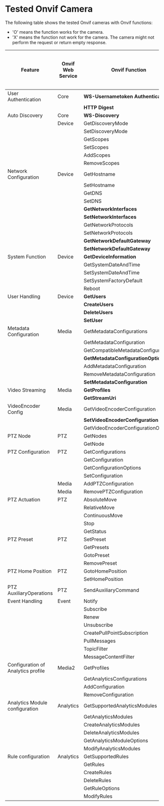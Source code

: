 # Tested Onvif Camera
The following table shows the tested Onvif cameras with Onvif functions:

* 'O' means the function works for the camera.
* 'X' means the function not work for the camera. The camera might not perform the request or return empty response.

| Feature                            | Onvif Web Service | Onvif Function                      | Hikvision DFI6256TE | Tapo C200 | BOSCH DINION IP starlight 6000 HD | GeoVision GV-BX8700 | Honeywell HC30WB5R1 |                                                                                                                             
|------------------------------------|-------------------|-------------------------------------|---------------------|-----------|-----------------------------------|---------------------|---------------------|
| User Authentication                | Core              | **WS-Usernametoken Authentication** | O                   | O         | O                                 | O                   | O                   |
|                                    |                   | **HTTP Digest**                     | O                   | X         | O                                 | X                   |                     |
| Auto Discovery                     | Core              | **WS-Discovery**                    | O                   | O         | O                                 | O                   | O                   |
|                                    | Device            | GetDiscoveryMode                    | O                   | O         | O                                 | O                   | O                   |
|                                    |                   | SetDiscoveryMode                    | O                   | O         | O                                 | O                   | O                   |
|                                    |                   | GetScopes                           | O                   | O         | O                                 | O                   |                     |
|                                    |                   | SetScopes                           | O                   | O         | O                                 | O                   |                     |
|                                    |                   | AddScopes                           | O                   | X         | O                                 | O                   |                     |  
|                                    |                   | RemoveScopes                        | O                   | X         | O                                 | O                   |                     |
| Network Configuration              | Device            | GetHostname                         | O                   | O         | O                                 | O                   | O                   | 
|                                    |                   | SetHostname                         | O                   | X         | O                                 | O                   |                     | 
|                                    |                   | GetDNS                              | O                   | X         | O                                 | O                   | O                   |
|                                    |                   | SetDNS                              | O                   | X         | O                                 | O                   |                     |
|                                    |                   | **GetNetworkInterfaces**            | O                   | O         | O                                 | O                   | O                   |
|                                    |                   | **SetNetworkInterfaces**            | O                   | X         | O                                 | O                   |                     |
|                                    |                   | GetNetworkProtocols                 | O                   | O         | O                                 | O                   | O                   |
|                                    |                   | SetNetworkProtocols                 | O                   | X         | O                                 | O                   |                     |
|                                    |                   | **GetNetworkDefaultGateway**        | O                   | X         | O                                 | O                   | O                   |
|                                    |                   | **SetNetworkDefaultGateway**        | O                   | X         | O                                 | O                   |                     |
| System Function                    | Device            | **GetDeviceInformation**            | O                   | O         | O                                 | O                   | O                   |
|                                    |                   | GetSystemDateAndTime                | O                   | O         | O                                 | O                   | O                   |
|                                    |                   | SetSystemDateAndTime                | O                   | X         | O                                 | O                   |                     |
|                                    |                   | SetSystemFactoryDefault             | O                   | O         | O                                 | O                   |                     |
|                                    |                   | Reboot                              | O                   | O         | O                                 | O                   |                     |
| User Handling                      | Device            | **GetUsers**                        | O                   | X         | O                                 | O                   | O                   |
|                                    |                   | **CreateUsers**                     | O                   | X         | O                                 | O                   |                     |
|                                    |                   | **DeleteUsers**                     | O                   | X         | O                                 | O                   |                     |
|                                    |                   | **SetUser**                         | O                   | X         | O                                 | O                   |                     |
| Metadata Configuration             | Media             | GetMetadataConfigurations           | O                   | X         | O                                 | O                   | O                   |
|                                    |                   | GetMetadataConfiguration            | O                   | X         | O                                 | O                   |                     |
|                                    |                   | GetCompatibleMetadataConfigurations | O                   | X         | O                                 | O                   |                     |
|                                    |                   | **GetMetadataConfigurationOptions** | O                   | X         | O                                 | O                   |                     |                          |
|                                    |                   | AddMetadataConfiguration            | O                   | X         | O                                 | O                   |                     |
|                                    |                   | RemoveMetadataConfiguration         | O                   | X         | O                                 | O                   |                     |
|                                    |                   | **SetMetadataConfiguration**        | O                   | X         | O                                 | O                   |                     |
| Video Streaming                    | Media             | **GetProfiles**                     | O                   | O         | O                                 | O                   |                     |
|                                    |                   | **GetStreamUri**                    | O                   | O         | O                                 | O                   |                     |
| VideoEncoder  Config               | Media             | GetVideoEncoderConfiguration        | O                   | O         | O                                 | O                   |                     |
|                                    |                   | **SetVideoEncoderConfiguration**    | O                   | X         | O                                 | O                   |                     |
|                                    |                   | GetVideoEncoderConfigurationOptions | O                   | O         | O                                 | O                   |                     |
| PTZ Node                           | PTZ               | GetNodes                            | X                   | O         | X                                 | X                   |                     |
|                                    |                   | GetNode                             | X                   | O         | X                                 | X                   |                     |
| PTZ Configuration                  | PTZ               | GetConfigurations                   | X                   | O         | X                                 | X                   |                     |
|                                    |                   | GetConfiguration                    | X                   | O         | X                                 | X                   |                     |
|                                    |                   | GetConfigurationOptions             | X                   | O         | X                                 | X                   |                     |
|                                    |                   | SetConfiguration                    | X                   | X         | X                                 | X                   |                     |
|                                    | Media             | AddPTZConfiguration                 | X                   | X         | X                                 | X                   |                     |
|                                    | Media             | RemovePTZConfiguration              | X                   | X         | X                                 | X                   |                     |
| PTZ Actuation                      | PTZ               | AbsoluteMove                        | X                   | O         | X                                 | X                   |                     |
|                                    |                   | RelativeMove                        | X                   | O         | X                                 | X                   |                     |
|                                    |                   | ContinuousMove                      | X                   | O         | X                                 | X                   |                     |
|                                    |                   | Stop                                | X                   | O         | X                                 | X                   |                     |
|                                    |                   | GetStatus                           | X                   | O         | X                                 | X                   |                     |
| PTZ Preset                         | PTZ               | SetPreset                           | X                   | O         | X                                 | X                   |                     |
|                                    |                   | GetPresets                          | X                   | O         | X                                 | X                   |                     |
|                                    |                   | GotoPreset                          | X                   | O         | X                                 | X                   |                     |
|                                    |                   | RemovePreset                        | X                   | O         | X                                 | X                   |                     |
| PTZ Home Position                  | PTZ               | GotoHomePosition                    | X                   | X         | X                                 | X                   |                     |
|                                    |                   | SetHomePosition                     | X                   | X         | X                                 | X                   |                     |
| PTZ AuxiliaryOperations            | PTZ               | SendAuxiliaryCommand                | X                   | X         | X                                 | X                   |                     |
| Event Handling                     | Event             | Notify                              | O                   | X         | O                                 | X                   |                     |
|                                    |                   | Subscribe                           | O                   | X         | O                                 | X                   |                     |
|                                    |                   | Renew                               | X                   | X         | O                                 | X                   |                     |
|                                    |                   | Unsubscribe                         | O                   | X         | O                                 | X                   |                     |
|                                    |                   | CreatePullPointSubscription         | O                   | X         | O                                 | X                   |                     |
|                                    |                   | PullMessages                        | O                   | X         | O                                 | X                   |                     |
|                                    |                   | TopicFilter                         | O                   | X         | O                                 | X                   |                     |
|                                    |                   | MessageContentFilter                | X                   | X         | X                                 | X                   |                     |
| Configuration of Analytics profile | Media2            | GetProfiles                         | X                   | X         | O                                 | X                   |                     |
|                                    |                   | GetAnalyticsConfigurations          | X                   | X         | O                                 | X                   |                     |
|                                    |                   | AddConfiguration                    | X                   | X         | O                                 | X                   |                     |
|                                    |                   | RemoveConfiguration                 | X                   | X         | O                                 | X                   |                     |
| Analytics Module configuration     | Analytics         | GetSupportedAnalyticsModules        | X                   | X         | O                                 | X                   |                     |
|                                    |                   | GetAnalyticsModules                 | X                   | X         | O                                 | X                   |                     |
|                                    |                   | CreateAnalyticsModules              | X                   | X         | X                                 | X                   |                     |
|                                    |                   | DeleteAnalyticsModules              | X                   | X         | X                                 | X                   |                     |
|                                    |                   | GetAnalyticsModuleOptions           | X                   | X         | O                                 | X                   |                     |
|                                    |                   | ModifyAnalyticsModules              | X                   | X         | O                                 | X                   |                     |
| Rule configuration                 | Analytics         | GetSupportedRules                   | X                   | X         | O                                 | X                   |                     |
|                                    |                   | GetRules                            | X                   | X         | O                                 | X                   |                     |
|                                    |                   | CreateRules                         | X                   | X         | O                                 | X                   |                     |
|                                    |                   | DeleteRules                         | X                   | X         | O                                 | X                   |                     |
|                                    |                   | GetRuleOptions                      | X                   | X         | O                                 | X                   |                     |
|                                    |                   | ModifyRules                         | X                   | X         | O                                 | X                   |                     |
